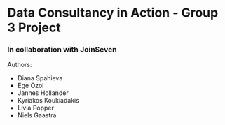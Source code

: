 # Data Consultancy in Action - Group 3 Project

### In collaboration with JoinSeven

Authors:
* Diana Spahieva
* Ege Özol
* Jannes Hollander
* Kyriakos Koukiadakis
* Livia Popper
* Niels Gaastra